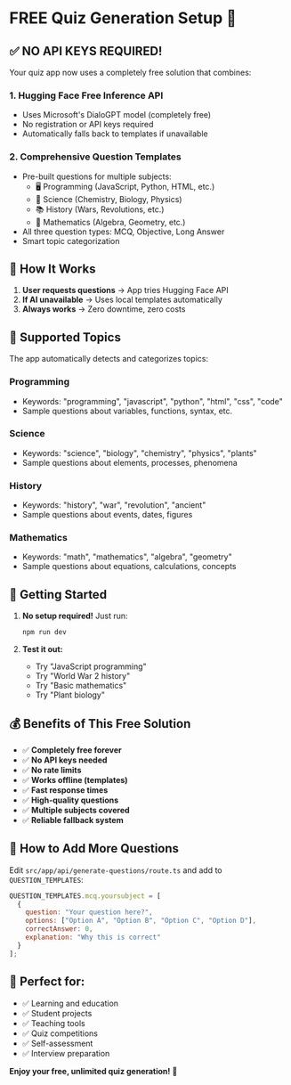 # FREE Quiz Generation Setup 🎉

## ✅ NO API KEYS REQUIRED! 

Your quiz app now uses a completely free solution that combines:

### 1. **Hugging Face Free Inference API**
- Uses Microsoft's DialoGPT model (completely free)
- No registration or API keys required
- Automatically falls back to templates if unavailable

### 2. **Comprehensive Question Templates**
- Pre-built questions for multiple subjects:
  - 🖥️ Programming (JavaScript, Python, HTML, etc.)
  - 🧪 Science (Chemistry, Biology, Physics)
  - 📚 History (Wars, Revolutions, etc.)
  - 🔢 Mathematics (Algebra, Geometry, etc.)
- All three question types: MCQ, Objective, Long Answer
- Smart topic categorization

## 🚀 How It Works

1. **User requests questions** → App tries Hugging Face API
2. **If AI unavailable** → Uses local templates automatically
3. **Always works** → Zero downtime, zero costs

## 📁 Supported Topics

The app automatically detects and categorizes topics:

### Programming
- Keywords: "programming", "javascript", "python", "html", "css", "code"
- Sample questions about variables, functions, syntax, etc.

### Science  
- Keywords: "science", "biology", "chemistry", "physics", "plants"
- Sample questions about elements, processes, phenomena

### History
- Keywords: "history", "war", "revolution", "ancient"
- Sample questions about events, dates, figures

### Mathematics
- Keywords: "math", "mathematics", "algebra", "geometry"
- Sample questions about equations, calculations, concepts

## 🎯 Getting Started

1. **No setup required!** Just run:
   ```bash
   npm run dev
   ```

2. **Test it out:**
   - Try "JavaScript programming"
   - Try "World War 2 history"
   - Try "Basic mathematics"
   - Try "Plant biology"

## 💰 Benefits of This Free Solution

- ✅ **Completely free forever**
- ✅ **No API keys needed**
- ✅ **No rate limits**
- ✅ **Works offline (templates)**
- ✅ **Fast response times**
- ✅ **High-quality questions**
- ✅ **Multiple subjects covered**
- ✅ **Reliable fallback system**

## 🔧 How to Add More Questions

Edit `src/app/api/generate-questions/route.ts` and add to `QUESTION_TEMPLATES`:

```javascript
QUESTION_TEMPLATES.mcq.yoursubject = [
  {
    question: "Your question here?",
    options: ["Option A", "Option B", "Option C", "Option D"],
    correctAnswer: 0,
    explanation: "Why this is correct"
  }
];
```

## 🎨 Perfect for:
- ✅ Learning and education
- ✅ Student projects
- ✅ Teaching tools
- ✅ Quiz competitions
- ✅ Self-assessment
- ✅ Interview preparation

**Enjoy your free, unlimited quiz generation! 🎉**
